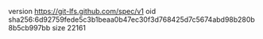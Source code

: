 version https://git-lfs.github.com/spec/v1
oid sha256:6d92759fede5c3b1beaa0b47ec30f3d768425d7c5674abd98b280b8b5cb997bb
size 22161

